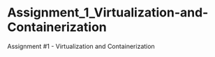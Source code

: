 # Assignment_1_Virtualization-and-Containerization
Assignment #1 - Virtualization and Containerization
